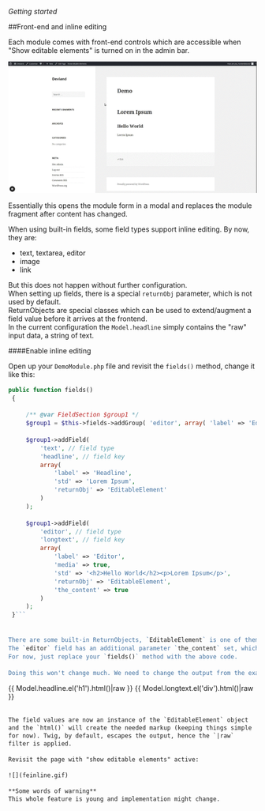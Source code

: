 *Getting started*

##Front-end and inline editing

Each module comes with front-end controls which are accessible when "Show editable elements" is turned on in the admin bar.

![](femodal.gif)

Essentially this opens the module form in a modal and replaces the module fragment after content has changed.

When using built-in fields, some field types support inline editing. By now, they are:

- text, textarea, editor
- image
- link

But this does not happen without further configuration.  
When setting up fields, there is a special `returnObj` parameter, which is not used by default.  
ReturnObjects are special classes which can be used to extend/augment a field value before it arrives at the frontend.  
In the current configuration the `Model.headline` simply  contains the "raw" input data, a string of text.

####Enable inline editing

Open up your `DemoModule.php` file and revisit the `fields()` method, change it like this:

   ```php
   public function fields()
    {

        /** @var FieldSection $group1 */
        $group1 = $this->fields->addGroup( 'editor', array( 'label' => 'Editor' ) );

        $group1->addField(
            'text', // field type
            'headline', // field key
            array(
                'label' => 'Headline',
                'std' => 'Lorem Ipsum',
                'returnObj' => 'EditableElement'
            )
        );

        $group1->addField(
            'editor', // field type
            'longtext', // field key
            array(
                'label' => 'Editor',
                'media' => true,
                'std' => '<h2>Hello World</h2><p>Lorem Ipsum</p>',
                'returnObj' => 'EditableElement',
                'the_content' => true
            )
        );
    }```


There are some built-in ReturnObjects, `EditableElement` is one of them.  
The `editor` field has an additional parameter `the_content` set, which handles some special situations.
For now, just replace your `fields()` method with the above code.

Doing this won't change much. We need to change the output from the example.twig as well:

```
{{ Model.headline.el('h1').html()|raw }}
{{ Model.longtext.el('div').html()|raw }}
```

The field values are now an instance of the `EditableElement` object and the `html()` will create the needed markup (keeping things simple for now). Twig, by default, escapes the output, hence the `|raw` filter is applied.

Revisit the page with "show editable elements" active:

![](feinline.gif)

**Some words of warning**
This whole feature is young and implementation might change.

